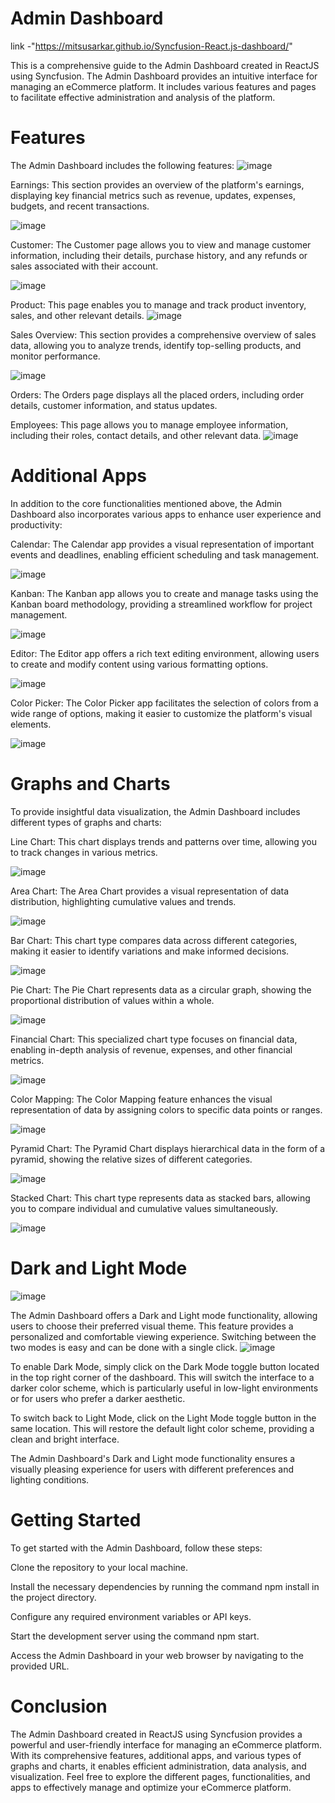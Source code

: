 # Admin Dashboard 

link -"https://mitsusarkar.github.io/Syncfusion-React.js-dashboard/"

This is a comprehensive guide to the Admin Dashboard created in ReactJS using Syncfusion. The Admin Dashboard provides an intuitive interface for managing an eCommerce platform. It includes various features and pages to facilitate effective administration and analysis of the platform.

# Features

The Admin Dashboard includes the following features:
![image](https://github.com/MitsuSarkar/Syncfusion-React.js-dashboard/assets/137225605/08646006-cffe-4134-95a4-3246ccfd447a)


Earnings: This section provides an overview of the platform's earnings, displaying key financial metrics such as revenue, updates, expenses, budgets, and recent transactions.

![image](https://github.com/MitsuSarkar/Syncfusion-React.js-dashboard/assets/137225605/3ebee9cc-8560-4750-a823-6baccecd5c55)


Customer: The Customer page allows you to view and manage customer information, including their details, purchase history, and any refunds or sales associated with their account.

![image](https://github.com/MitsuSarkar/Syncfusion-React.js-dashboard/assets/137225605/a9b33b13-b263-4586-83a6-35dfbb950b85)


Product: This page enables you to manage and track product inventory, sales, and other relevant details.
![image](https://github.com/MitsuSarkar/Syncfusion-React.js-dashboard/assets/137225605/f744147d-c398-479e-aa09-3a0265b825d2)

Sales Overview: This section provides a comprehensive overview of sales data, allowing you to analyze trends, identify top-selling products, and monitor performance.

![image](https://github.com/MitsuSarkar/Syncfusion-React.js-dashboard/assets/137225605/9817fdd1-4ea9-4d72-890a-6d4efe62fb34)


Orders: The Orders page displays all the placed orders, including order details, customer information, and status updates.

Employees: This page allows you to manage employee information, including their roles, contact details, and other relevant data.
![image](https://github.com/MitsuSarkar/Syncfusion-React.js-dashboard/assets/137225605/86743699-cad8-4e60-b1a9-03962c4a9926)


# Additional Apps
In addition to the core functionalities mentioned above, the Admin Dashboard also incorporates various apps to enhance user experience and productivity:

Calendar: The Calendar app provides a visual representation of important events and deadlines, enabling efficient scheduling and task management.

![image](https://github.com/MitsuSarkar/Syncfusion-React.js-dashboard/assets/137225605/141cc5ca-e52f-497c-875c-384731ba5a2f)


Kanban: The Kanban app allows you to create and manage tasks using the Kanban board methodology, providing a streamlined workflow for project management.

![image](https://github.com/MitsuSarkar/Syncfusion-React.js-dashboard/assets/137225605/f9894c8a-7eb0-4d35-b217-287f55cf14e6)


Editor: The Editor app offers a rich text editing environment, allowing users to create and modify content using various formatting options.

![image](https://github.com/MitsuSarkar/Syncfusion-React.js-dashboard/assets/137225605/fecd7ca7-8d86-473b-be15-186b9256ca3c)


Color Picker: The Color Picker app facilitates the selection of colors from a wide range of options, making it easier to customize the platform's visual elements.

![image](https://github.com/MitsuSarkar/Syncfusion-React.js-dashboard/assets/137225605/8827d858-a349-412c-8021-10427e527643)


# Graphs and Charts
To provide insightful data visualization, the Admin Dashboard includes different types of graphs and charts:

Line Chart: This chart displays trends and patterns over time, allowing you to track changes in various metrics.

![image](https://github.com/MitsuSarkar/Syncfusion-React.js-dashboard/assets/137225605/635e99f2-03a9-4368-967f-ed7146b94e20)


Area Chart: The Area Chart provides a visual representation of data distribution, highlighting cumulative values and trends.

![image](https://github.com/MitsuSarkar/Syncfusion-React.js-dashboard/assets/137225605/eaecda7e-135c-43e1-bba1-f9f447398dc9)


Bar Chart: This chart type compares data across different categories, making it easier to identify variations and make informed decisions.

![image](https://github.com/MitsuSarkar/Syncfusion-React.js-dashboard/assets/137225605/e9f28a24-6473-4734-891f-bdebb2a1633c)


Pie Chart: The Pie Chart represents data as a circular graph, showing the proportional distribution of values within a whole.

![image](https://github.com/MitsuSarkar/Syncfusion-React.js-dashboard/assets/137225605/2ed50f4d-baf7-4ee7-8d96-fd860d892496)


Financial Chart: This specialized chart type focuses on financial data, enabling in-depth analysis of revenue, expenses, and other financial metrics.

![image](https://github.com/MitsuSarkar/Syncfusion-React.js-dashboard/assets/137225605/c58fc8b7-c3ae-47b1-862f-a911bdb3b8dc)


Color Mapping: The Color Mapping feature enhances the visual representation of data by assigning colors to specific data points or ranges.

![image](https://github.com/MitsuSarkar/Syncfusion-React.js-dashboard/assets/137225605/fd4a119c-0fc0-4927-9f92-00ab2ba20aba)

Pyramid Chart: The Pyramid Chart displays hierarchical data in the form of a pyramid, showing the relative sizes of different categories.

![image](https://github.com/MitsuSarkar/Syncfusion-React.js-dashboard/assets/137225605/0ac1f13a-5c41-420f-9745-06e0f88e2706)


Stacked Chart: This chart type represents data as stacked bars, allowing you to compare individual and cumulative values simultaneously.

![image](https://github.com/MitsuSarkar/Syncfusion-React.js-dashboard/assets/137225605/cd5b4af2-6176-413e-ab60-3d85299dd644)

# Dark and Light Mode
![image](https://github.com/MitsuSarkar/Syncfusion-React.js-dashboard/assets/137225605/90444a9d-e049-4ffd-9a90-8a8b162a6d4b)

The Admin Dashboard offers a Dark and Light mode functionality, allowing users to choose their preferred visual theme. This feature provides a personalized and comfortable viewing experience. Switching between the two modes is easy and can be done with a single click.
![image](https://github.com/MitsuSarkar/Syncfusion-React.js-dashboard/assets/137225605/e3193931-78e4-436a-b54b-b9ca009b9626)

To enable Dark Mode, simply click on the Dark Mode toggle button located in the top right corner of the dashboard. This will switch the interface to a darker color scheme, which is particularly useful in low-light environments or for users who prefer a darker aesthetic.

To switch back to Light Mode, click on the Light Mode toggle button in the same location. This will restore the default light color scheme, providing a clean and bright interface.

The Admin Dashboard's Dark and Light mode functionality ensures a visually pleasing experience for users with different preferences and lighting conditions.


# Getting Started
To get started with the Admin Dashboard, follow these steps:

Clone the repository to your local machine.

Install the necessary dependencies by running the command npm install in the project directory.

Configure any required environment variables or API keys.

Start the development server using the command npm start.

Access the Admin Dashboard in your web browser by navigating to the provided URL.

# Conclusion
The Admin Dashboard created in ReactJS using Syncfusion provides a powerful and user-friendly interface for managing an eCommerce platform. With its comprehensive features, additional apps, and various types of graphs and charts, it enables efficient administration, data analysis, and visualization. Feel free to explore the different pages, functionalities, and apps to effectively manage and optimize your eCommerce platform.

